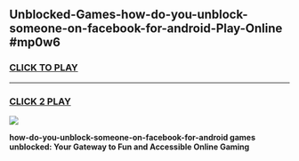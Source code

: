 
## Unblocked-Games-how-do-you-unblock-someone-on-facebook-for-android-Play-Online #mp0w6
<h3>
<a href="https://news.freeplayer.one?title=how-do-you-unblock-someone-on-facebook-for-android&ref=3">CLICK TO PLAY</a></h3>
<hr>

<h3>
<a href="https://news.freeplayer.one?title=how-do-you-unblock-someone-on-facebook-for-android&ref=3">CLICK 2 PLAY</a>
  
</h3>

<a href="https://news.freeplayer.one?title=how-do-you-unblock-someone-on-facebook-for-android&ref=3"><img src="https://clearcache.store/games.png"></a>


**how-do-you-unblock-someone-on-facebook-for-android games unblocked: Your Gateway to Fun and Accessible Online Gaming**
